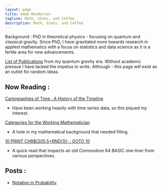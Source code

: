 ```yaml
---
layout: page
title: Adam Henderson
tagline: Math, Stats, and Coffee
description: Math, Stats, and Coffee
---
```


Background : PhD in theoretical physics - focusing on quantum and classical gravity. Since PhD, I have gravitated
more towards research in applied mathematics with a focus on statistics and data science as it is a fertile area
for new advancements. 

[List of Publications](http://inspirehep.net/author/profile/A.Henderson.1) from my quantum gravity era. Without academic
pressue I have lacked the impetus to write. Although - this page will exist as an outlet for random ideas.



Now Reading : 
-------------

[Cartographies of Time : A History of the Timeline](https://www.amazon.com/Cartographies-Time-Timeline-Daniel-Rosenberg/dp/1616890584)
  * Have been working heavily with time series data, so this piqued my interest.

[Categories for the Working Mathematician](https://en.wikipedia.org/wiki/Categories_for_the_Working_Mathematician)
  * A hole in my mathematical background that needed filling.

[10 PRINT CHR$(205.5+RND(1)); : GOTO 10](http://10print.org)
  * A quick read that inspects an old Commodore 64 BASIC one-liner from various perspectives.

Posts : 
--------------

- [Notation in Probability](pages/probability_notation.html)

